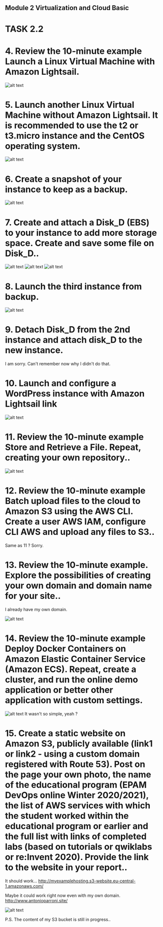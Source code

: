  ## Module 2 Virtualization and Cloud Basic

# TASK 2.2

# 4. Review the 10-minute example Launch a Linux Virtual Machine with Amazon Lightsail.

![alt text](images/simplelight.png)

# 5. Launch another Linux Virtual Machine without Amazon Lightsail. It is recommended to use the t2 or t3.micro instance and the CentOS operating system.

 ![alt text](images/centos.png)

 # 6. Create a snapshot of your instance to keep as a backup.

![alt text](images/snap.png)

# 7. Create and attach a Disk_D (EBS) to your instance to add more storage space. Create and save some file on Disk_D..

![alt text](images/mounted.png)
![alt text](images/mountD.png)
![alt text](images/createfile.png)

# 8. Launch the third instance from backup.

![alt text](images/backupimage.png)

# 9. Detach Disk_D from the 2nd instance and attach disk_D to the new instance.

I am sorry. Can't remember now why I didn't do that. 

# 10. Launch and configure a WordPress instance with Amazon Lightsail link
 
 ![alt text](images/wordpress.png)


 # 11. Review the 10-minute example Store and Retrieve a File. Repeat, creating your own repository..

 ![alt text](images/awsbucket.png)

# 12. Review the 10-minute example Batch upload files to the cloud to Amazon S3 using the AWS CLI. Create a user AWS IAM, configure CLI AWS and upload any files to S3..

Same as 11 ? Sorry.

# 13. Review the 10-minute example. Explore the possibilities of creating your own domain and domain name for your site..
 
I already have my own domain.

 ![alt text](images/domain.png)

# 14. Review the 10-minute example Deploy Docker Containers on Amazon Elastic Container Service (Amazon ECS). Repeat, create a cluster, and run the online demo application or better other application with custom settings.

  ![alt text](images/awsecs.png)
  It wasn't so simple, yeah ? 

  # 15. Create a static website on Amazon S3, publicly available (link1 or link2 - using a custom domain registered with Route 53). Post on the page your own photo, the name of the educational program (EPAM DevOps online Winter 2020/2021), the list of AWS services with which the student worked within the educational program or earlier and the full list with links of completed labs (based on tutorials or qwiklabs or re:Invent 2020). Provide the link to the website in your report..

 It should work...
 http://myexamplehosting.s3-website.eu-central-1.amazonaws.com/

 Maybe it could work right now even with my own domain. 
 http://www.antonioparroni.site/

  ![alt text](images/bucketsite.png)

  P.S. The content of my S3 bucket is still in progress..




















